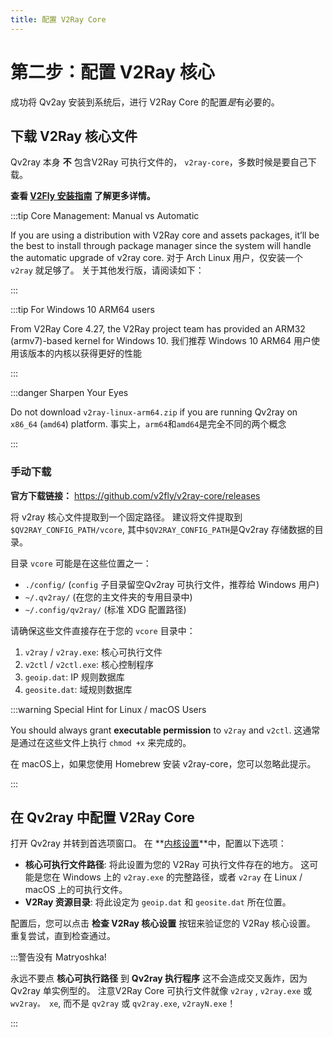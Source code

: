 ```yaml
---
title: 配置 V2Ray Core
---
```


# 第二步：配置 V2Ray 核心

成功将 Qv2ay 安装到系统后，进行 V2Ray Core 的配置*是*有必要的。

## 下载 V2Ray 核心文件

Qv2ray 本身 **不** 包含V2Ray 可执行文件的， `v2ray-core`，多数时候是要自己下载。

**查看 [V2Fly 安装指南](https://www.v2fly.org/guide/install.html) 了解更多详情。**

:::tip Core Management: Manual vs Automatic

If you are using a distribution with V2Ray core and assets packages, it’ll be the best to install through package manager since the system will handle the automatic upgrade of v2ray core. 对于 Arch Linux 用户，仅安装一个 `v2ray` 就足够了。 关于其他发行版，请阅读如下：

:::

:::tip For Windows 10 ARM64 users

From V2Ray Core 4.27, the V2Ray project team has provided an ARM32 (armv7)-based kernel for Windows 10. 我们推荐 Windows 10 ARM64 用户使用该版本的内核以获得更好的性能

:::

:::danger Sharpen Your Eyes

Do not download `v2ray-linux-arm64.zip` if you are running Qv2ray on `x86_64` (`amd64`) platform. 事实上，`arm64`和`amd64`是完全不同的两个概念

:::

### 手动下载

**官方下载链接：** <https://github.com/v2fly/v2ray-core/releases>

将 v2ray 核心文件提取到一个固定路径。 建议将文件提取到`$QV2RAY_CONFIG_PATH/vcore`, 其中`$QV2RAY_CONFIG_PATH`是Qv2ray 存储数据的目录。

目录 `vcore` 可能是在这些位置之一：

- `./config/` (`config` 子目录留空Qv2ray 可执行文件，推荐给 Windows 用户)
- `~/.qv2ray/` (在您的主文件夹的专用目录中)
- `~/.config/qv2ray/` (标准 XDG 配置路径)

请确保这些文件直接存在于您的 `vcore` 目录中：

1. `v2ray` / `v2ray.exe`: 核心可执行文件
2. `v2ctl` / `v2ctl.exe`: 核心控制程序
3. `geoip.dat`: IP 规则数据库
4. `geosite.dat`: 域规则数据库

:::warning Special Hint for Linux / macOS Users

You should always grant **executable permission** to `v2ray` and `v2ctl`. 这通常是通过在这些文件上执行 `chmod +x` 来完成的。

在 macOS上，如果您使用 Homebrew 安装 v2ray-core，您可以忽略此提示。

:::

## 在 Qv2ray 中配置 V2Ray Core

打开 Qv2ray 并转到首选项窗口。 在 **[内核设置](qv2ray://open/preference/kernel)**中，配置以下选项：

- **核心可执行文件路径**: 将此设置为您的 V2Ray 可执行文件存在的地方。 这可能是您在 Windows 上的 `v2ray.exe` 的完整路径，或者 `v2ray` 在 Linux / macOS 上的可执行文件。
- **V2Ray 资源目录**: 将此设定为 `geoip.dat` 和 `geosite.dat` 所在位置。

配置后，您可以点击 **检查 V2Ray 核心设置** 按钮来验证您的 V2Ray 核心设置。 重复尝试，直到检查通过。

:::警告没有 Matryoshka!

永远不要点 **核心可执行路径** 到 **Qv2ray 执行程序** 这不会造成交叉轰炸，因为Qv2ray 单实例型的。 注意V2Ray Core 可执行文件就像 `v2ray` , `v2ray.exe` 或 `wv2ray。 xe`, 而不是 `qv2ray` 或 `qv2ray.exe`, `v2rayN.exe`！

:::
